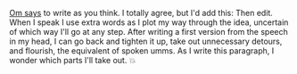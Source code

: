 <a href="https://om.co/2020/07/30/write-like-a-human/">Om says</a> to write as you think. I totally agree, but I'd add this: Then edit. When I speak I use extra words as I plot my way through the idea, uncertain of which way I'll go at any step. After writing a first version from the speech in my head, I can go back and tighten it up, take out unnecessary detours, and flourish, the equivalent of spoken umms. As I write this paragraph, I wonder which parts I'll take out. :boom:
